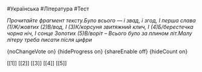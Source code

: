 #Українська #Література #Тест

*Прочитайте фрагмент тексту.Було всього — і звад, і згод, І перша слава (1)Ж/жовтих (2)В/вод, І (3)К/корсуня звитяжний клич, І (4)Б/берестечка чорна ніч, І сонце Золотих (5)В/воріт – Всього було за плином літ.Малу літеру треба писати після цифри*

{noChangeVote on}
{hideProgress on}
{shareEnable off}
{hideCount on}

[[1]]
[[2]]
[[3]]
[[4]]
[[5]]
